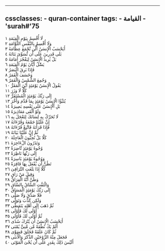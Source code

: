 
---
cssclasses:
    - quran-container
tags:
    - القيامة
    - 'surah#'75
---

لَا أُقْسِمُ بِيَوْمِ الْقِيَمَةِ  ١<br>
وَلَا أُقْسِمُ بِالنَّفْسِ اللَّوَّامَةِ  ٢<br>
أَيَحْسَبُ الْإِنسَنُ أَلَّن نَّجْمَعَ عِظَامَهُ  ٣<br>
بَلَى قَدِرِينَ عَلَى أَن نُّسَوِّىَ بَنَانَهُ  ٤<br>
بَلْ يُرِيدُ الْإِنسَنُ لِيَفْجُرَ أَمَامَهُ  ٥<br>
يَسَْٔلُ أَيَّانَ يَوْمُ الْقِيَمَةِ  ٦<br>
فَإِذَا بَرِقَ الْبَصَرُ  ٧<br>
وَخَسَفَ الْقَمَرُ  ٨<br>
وَجُمِعَ الشَّمْسُ وَالْقَمَرُ  ٩<br>
يَقُولُ الْإِنسَنُ يَوْمَئِذٍ أَيْنَ الْمَفَرُّ  ١۰<br>
كَلَّا لَا وَزَرَ  ١١<br>
إِلَى رَبِّكَ يَوْمَئِذٍ الْمُسْتَقَرُّ  ١٢<br>
يُنَبَّؤُا الْإِنسَنُ يَوْمَئِذٍ بِمَا قَدَّمَ وَأَخَّرَ  ١٣<br>
بَلِ الْإِنسَنُ عَلَى نَفْسِهِ بَصِيرَةٌ  ١٤<br>
وَلَوْ أَلْقَى مَعَاذِيرَهُ  ١٥<br>
لَا تُحَرِّكْ بِهِ لِسَانَكَ لِتَعْجَلَ بِهِ  ١٦<br>
إِنَّ عَلَيْنَا جَمْعَهُ وَقُرْءَانَهُ  ١٧<br>
فَإِذَا قَرَأْنَهُ فَاتَّبِعْ قُرْءَانَهُ  ١٨<br>
ثُمَّ إِنَّ عَلَيْنَا بَيَانَهُ  ١٩<br>
كَلَّا بَلْ تُحِبُّونَ الْعَاجِلَةَ  ٢۰<br>
وَتَذَرُونَ الْءَاخِرَةَ  ٢١<br>
وُجُوهٌ يَوْمَئِذٍ نَّاضِرَةٌ  ٢٢<br>
إِلَى رَبِّهَا نَاظِرَةٌ  ٢٣<br>
وَوُجُوهٌ يَوْمَئِذٍ بَاسِرَةٌ  ٢٤<br>
تَظُنُّ أَن يُفْعَلَ بِهَا فَاقِرَةٌ  ٢٥<br>
كَلَّا إِذَا بَلَغَتِ التَّرَاقِىَ  ٢٦<br>
وَقِيلَ مَنْ رَاقٍ  ٢٧<br>
وَظَنَّ أَنَّهُ الْفِرَاقُ  ٢٨<br>
وَالْتَفَّتِ السَّاقُ بِالسَّاقِ  ٢٩<br>
إِلَى رَبِّكَ يَوْمَئِذٍ الْمَسَاقُ  ٣۰<br>
فَلَا صَدَّقَ وَلَا صَلَّى  ٣١<br>
وَلَكِن كَذَّبَ وَتَوَلَّى  ٣٢<br>
ثُمَّ ذَهَبَ إِلَى أَهْلِهِ يَتَمَطَّى  ٣٣<br>
أَوْلَى لَكَ فَأَوْلَى  ٣٤<br>
ثُمَّ أَوْلَى لَكَ فَأَوْلَى  ٣٥<br>
أَيَحْسَبُ الْإِنسَنُ أَن يُتْرَكَ سُدًى  ٣٦<br>
أَلَمْ يَكُ نُطْفَةً مِّن مَّنِىٍّ يُمْنَى  ٣٧<br>
ثُمَّ كَانَ عَلَقَةً فَخَلَقَ فَسَوَّى  ٣٨<br>
فَجَعَلَ مِنْهُ الزَّوْجَيْنِ الذَّكَرَ وَالْأُنثَى  ٣٩<br>
أَلَيْسَ ذَلِكَ بِقَدِرٍ عَلَى أَن يُحْىَ الْمَوْتَى  ٤۰<br>
